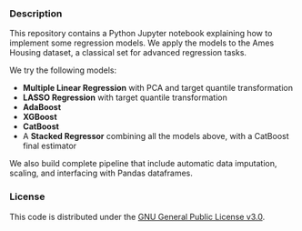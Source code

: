 ### Description

This repository contains a Python Jupyter notebook explaining how to implement some regression models.
We apply the models to the Ames Housing dataset, a classical set for advanced regression tasks.

We try the following models:
* **Multiple Linear Regression** with PCA and target quantile transformation
* **LASSO Regression** with target quantile transformation
* **AdaBoost**
* **XGBoost**
* **CatBoost**
* A **Stacked Regressor** combining all the models above, with a CatBoost final estimator

We also build complete pipeline that include automatic data imputation, scaling, and interfacing with Pandas dataframes.

### License

This code is distributed under the [GNU General Public License v3.0](https://www.gnu.org/licenses/gpl-3.0.en.html#license-text).